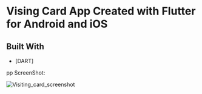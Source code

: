 # Vising Card App Created with Flutter for Android and iOS

## Built With
* [DART]

<p>pp ScreenShot:<p>

<img src="https://extraimage.net/images/2019/10/14/e6729373d3e084aa3ed17d611ba54a49.png" alt="Visiting_card_screenshot"/>
